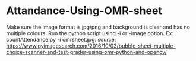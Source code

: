 # Attandance-Using-OMR-sheet

Make sure the image format is jpg/png and background is clear and has no multiple colours.
Run the python script using -i or -image option. Ex: countAttendance.py -i omrsheet.jpg.
source: https://www.pyimagesearch.com/2016/10/03/bubble-sheet-multiple-choice-scanner-and-test-grader-using-omr-python-and-opencv/
